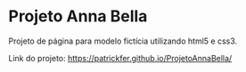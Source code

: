 # Projeto Anna Bella
Projeto de página para modelo fictícia utilizando html5 e css3.

Link do projeto: https://patrickfer.github.io/ProjetoAnnaBella/
